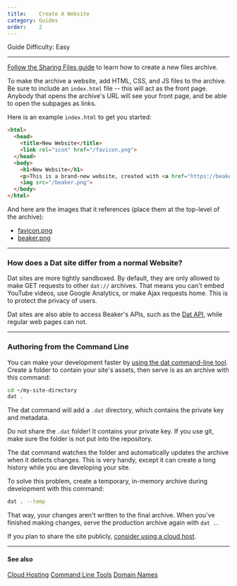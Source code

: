 ```yaml
---
title:    Create A Website
category: Guides
order:    2
---
```


<span class="label label-gray">Guide</span>
<span class="label label-green">Difficulty: Easy</span>

<hr class="nomargin">

[Follow the Sharing Files guide](/docs/guides/share-files.html) to learn how to create a new files archive.

To make the archive a website, add HTML, CSS, and JS files to the archive.
Be sure to include an `index.html` file -- this will act as the front page.
Anybody that opens the archive's URL will see your front page, and be able to open the subpages as links.

Here is an example `index.html` to get you started:

```html
<html>
  <head>
    <title>New Website</title>
    <link rel="icon" href="/favicon.png">
  </head>
  <body>
    <h1>New Website</h1>
    <p>This is a brand-new website, created with <a href="https://beakerbrowser.com">Beaker</a>!</p>
    <img src="/beaker.png">
  </body>
</html>
```

And here are the images that it references (place them at the top-level of the archive):

 - [favicon.png](/img/favicon.png)
 - [beaker.png](/img/logo/256x256.png)

<hr class="nomargin">

### How does a Dat site differ from a normal Website?

Dat sites are more tightly sandboxed.
By default, they are only allowed to make GET requests to other `dat://` archives. 
That means you can't embed YouTube videos, use Google Analytics, or make Ajax requests home.
This is to protect the privacy of users.

Dat sites are also able to access Beaker's APIs, such as the [Dat API](/docs/apis/dat.html), while regular web pages can not.

<hr class="nomargin">

### Authoring from the Command Line 

You can make your development faster by [using the dat command-line tool](https://github.com/datproject/dat).
Create a folder to contain your site's assets, then serve is as an archive with this command:

```bash
cd ~/my-site-directory
dat .
```

The dat command will add a `.dat` directory, which contains the private key and metadata.

<div class="technical-explanation" data-title="Beware!">
  <div class="icon"><span class="fa fa-exclamation-triangle"></span></div>
  <div class="body">
    <p>
      Do not share the <code>.dat</code> folder!
      It contains your private key.
      If you use git, make sure the folder is not put into the repository.
    </p>
  </div>
</div>

The dat command watches the folder and automatically updates the archive when it detects changes.
This is very handy, except it can create a long history while you are developing your site.

To solve this problem, create a temporary, in-memory archive during development with this command:

```bash
dat . --temp
```

That way, your changes aren't written to the final archive.
When you've finished making changes, serve the production archive again with `dat .`.

If you plan to share the site publicly, [consider using a cloud host](/docs/guides/cloud-hosting.html). 

<hr class="nomargin">

#### See also

<a class="btn btn-block" href="/docs/guides/cloud-hosting.html"><i class="fa fa-cloud" aria-hidden="true"></i> Cloud Hosting</a>
<a class="btn btn-block" href="/docs/cli.html"><i class="fa fa-terminal" aria-hidden="true"></i> Command Line Tools</a>
<a class="btn btn-block" href="/docs/guides/dns.html"><i class="fa fa-globe" aria-hidden="true"></i> Domain Names</a>

